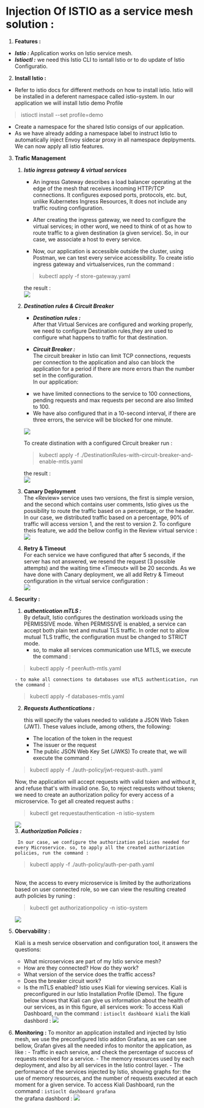 # Injection Of ISTIO as a service mesh solution :
1. **Features :**
+ ***Istio :*** Application works on Istio service mesh.
+ ***Istioctl :*** we need this Istio CLI to isntall Istio or to do update of Istio Configuratio.
2. **Install Istio :**
+ Refer to istio docs for different methods on how to install istio. Istio will be installed in a deferent namespace called istio-system.
In our application we will install Istio demo Profile 
> istioctl install --set profile=demo
+ Create a namespace for the shared Istio consigs of our application.
+ As we have already adding a namespace label to instruct Istio to automatically inject Envoy sidecar proxy in all namespace deplpyments. We can now apply all istio features.

3. **Trafic Management**
   1. ***Istio ingress gateway & virtual services***
       + An ingress Gateway describes a load balancer operating at the edge of the mesh that receives incoming HTTP/TCP connections. It configures exposed ports, protocols, etc. but, unlike Kubernetes Ingress Resources, It does not include any traffic routing configuration.

       + After creating the ingress gateway, we need to configure the virtual services; in other word, we need to think of ot as how to route traffic to a given destination (a given service). So, in our case, we associate a host to every service. 

       + Now, our application is accessible outside the cluster, using Postman, we can test every service accessibility.
       To create istio ingress gateway and virtualservices, run the command :

        > kubectl apply -f store-gateway.yaml
         
         the result :<br>
        ![](../doc/imgs/istio/ingress-vs.png)
   2. ***Destination rules & Circuit Breaker***
   
       + ***Destination rules :***
       <br> After that Virtual Services are configured and working properly, we need to configure Destination rules,they are used to configure what happens to traffic for that destination.

       + ***Circuit Breaker :***
       <br> The circuit breaker  in Istio can limit TCP connections, requests per connection to the application and also can block the application for a period if there are more errors than the number set in the configuration.
        <br> In our application:
       *  we have limited connections to the service to 100 connections, pending requests and max requests per second are also limited to 100.
       * We have also configured that in a 10-second interval, if there are three errors, the service will be blocked for one minute.

       ![](../doc/imgs/istio/circuit-breaker-config.png)

       To create distination  with a configured Circuit breaker run :
        > kubectl apply -f ./DestinationRules-with-circuit-breaker-and-enable-mtls.yaml
         
         the result :<br>
        ![](../doc/imgs/istio/destinationRules.png)
   3. **Canary Deployment**
       <br> The «Review» service uses two versions, the first is simple version, and the second which contains user comments, Istio gives us the possibility to route the traffic based on a percentage, or the header.
       In our case, we distributed traffic based on a percentage, 90% of traffic will access version 1, and the rest to version 2. 
       To configure theis feature, we add the bellow config in the Review virtual service :
       ![](../doc/imgs/istio/canary-dep.png)
   4. **Retry & Timeout**
       <br> For each service we have configured that after 5 seconds, if the server has not answered, we resend the request (3 possible attempts) and the waiting time «Timeout» will be 20 seconds.
       As we have done with Canary deployment, we all add Retry & Timeout configuration in the virtual service configuration :<br>
       ![](../doc/imgs/istio/retry-timeout.png)
4. **Security :**
    1. ***authentication mTLS :***
    <br> By default, Istio configures the destination workloads using the PERMISSIVE mode. When PERMISSIVE is enabled, a service can accept both plain text and mutual TLS traffic. In order not to allow mutual TLS traffic, the configuration must be changed to STRICT mode.
       - so, to make all services communication use MTLS, we execute the command :
    > kubectl apply -f peerAuth-mtls.yaml

       - to make all connections to databases use mTLS authentication, run the command :
    > kubectl apply -f databases-mtls.yaml

    2. ***Requests Authentications :***
        
        this will specify the values needed to validate a JSON Web Token (JWT). These values include, among others, the following:
       + The location of the token in the request
       + The issuer or the request
       + The public JSON Web Key Set (JWKS)
    To create that, we will execute the command :
    > kubectl apply -f ./auth-policy/jwt-request-auth..yaml

    Now, the application will accept requests with valid token and without it, and refuse that's with invalid one. So, to reject requests without tokens; we need to create an authorization policy for every access of a microservice. 
    To get all created request auths :
    > kubectl get requestauthentication  -n istio-system
    
    ![](../doc/imgs/istio/auth-request.png)
    <br>
    3. ***Authorization Policies :***
   
        In our case, we configure the authorization policies needed for every Microservice. so, to apply all the created authorization policies, run the command :
    > kubectl apply -f ./auth-policy/auth-per-path.yaml
    
    <br> Now, the access to every microservice is limited by the authorizations based on user connected role, so we can view the resulting created auth policies by runing :
    > kubectl get authorizationpolicy  -n istio-system
    
    ![](../doc/imgs/istio/auth-policy.png)
5. **Obervability :**
   
   Kiali is a mesh service observation and configuration tool, it answers the questions:
    + What microservices are part of my Istio service mesh?
    +  How are they connected? How do they work?
    +  What version of the service does the traffic access?
    +  Does the breaker circuit work? 
    +  Is the mTLS enabled?
    Istio uses Kiali for viewing services.
    Kiali is preconfigured in our Istio Installation Profile (Demo).
    The figure below shows that Kiali can give us information about the health of our services, as in this figure, all services work:
    To access Kiali Dashboard, run the command : `istioclt dashboard kiali`
    the kiali dashbord :
    ![](../doc/imgs/istio/kiali.png)
6. **Monitoring :**
   To monitor an application installed and injected by Istio mesh, we use the preconfigured Istio addon Grafana, as we can see bellow, Grafan gives all the needed infos to monitor the application, as like :
       - Traffic in each service, and check the percentage of success of requests received for a service.
       - The memory resources used by each deployment, and also by all services in the Istio control layer.
       - The performance of the services injected by Istio, showing graphs for: the use of memory resources, and the number of requests executed at each moment for a given service.
    To access Kiali Dashboard, run the command : `istioclt dashboard grafana`
    <br> the grafana dashbord :
    ![](../doc/imgs/istio/grafana.png)
   
   
